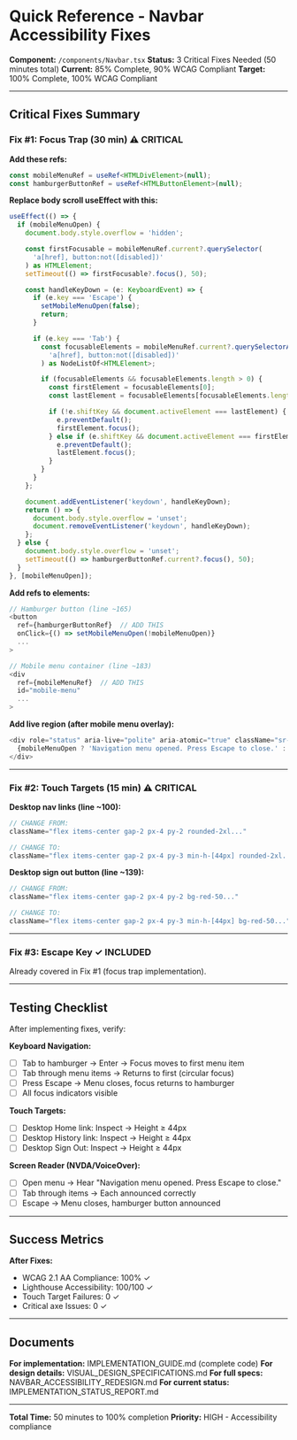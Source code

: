 # Quick Reference - Navbar Accessibility Fixes

**Component:** `/components/Navbar.tsx`
**Status:** 3 Critical Fixes Needed (50 minutes total)
**Current:** 85% Complete, 90% WCAG Compliant
**Target:** 100% Complete, 100% WCAG Compliant

---

## Critical Fixes Summary

### Fix #1: Focus Trap (30 min) ⚠ CRITICAL

**Add these refs:**
```typescript
const mobileMenuRef = useRef<HTMLDivElement>(null);
const hamburgerButtonRef = useRef<HTMLButtonElement>(null);
```

**Replace body scroll useEffect with this:**
```typescript
useEffect(() => {
  if (mobileMenuOpen) {
    document.body.style.overflow = 'hidden';

    const firstFocusable = mobileMenuRef.current?.querySelector(
      'a[href], button:not([disabled])'
    ) as HTMLElement;
    setTimeout(() => firstFocusable?.focus(), 50);

    const handleKeyDown = (e: KeyboardEvent) => {
      if (e.key === 'Escape') {
        setMobileMenuOpen(false);
        return;
      }

      if (e.key === 'Tab') {
        const focusableElements = mobileMenuRef.current?.querySelectorAll(
          'a[href], button:not([disabled])'
        ) as NodeListOf<HTMLElement>;

        if (focusableElements && focusableElements.length > 0) {
          const firstElement = focusableElements[0];
          const lastElement = focusableElements[focusableElements.length - 1];

          if (!e.shiftKey && document.activeElement === lastElement) {
            e.preventDefault();
            firstElement.focus();
          } else if (e.shiftKey && document.activeElement === firstElement) {
            e.preventDefault();
            lastElement.focus();
          }
        }
      }
    };

    document.addEventListener('keydown', handleKeyDown);
    return () => {
      document.body.style.overflow = 'unset';
      document.removeEventListener('keydown', handleKeyDown);
    };
  } else {
    document.body.style.overflow = 'unset';
    setTimeout(() => hamburgerButtonRef.current?.focus(), 50);
  }
}, [mobileMenuOpen]);
```

**Add refs to elements:**
```typescript
// Hamburger button (line ~165)
<button
  ref={hamburgerButtonRef}  // ADD THIS
  onClick={() => setMobileMenuOpen(!mobileMenuOpen)}
  ...
>

// Mobile menu container (line ~183)
<div
  ref={mobileMenuRef}  // ADD THIS
  id="mobile-menu"
  ...
>
```

**Add live region (after mobile menu overlay):**
```typescript
<div role="status" aria-live="polite" aria-atomic="true" className="sr-only">
  {mobileMenuOpen ? 'Navigation menu opened. Press Escape to close.' : ''}
</div>
```

---

### Fix #2: Touch Targets (15 min) ⚠ CRITICAL

**Desktop nav links (line ~100):**
```typescript
// CHANGE FROM:
className="flex items-center gap-2 px-4 py-2 rounded-2xl..."

// CHANGE TO:
className="flex items-center gap-2 px-4 py-3 min-h-[44px] rounded-2xl..."
```

**Desktop sign out button (line ~139):**
```typescript
// CHANGE FROM:
className="flex items-center gap-2 px-4 py-2 bg-red-50..."

// CHANGE TO:
className="flex items-center gap-2 px-4 py-3 min-h-[44px] bg-red-50..."
```

---

### Fix #3: Escape Key ✓ INCLUDED

Already covered in Fix #1 (focus trap implementation).

---

## Testing Checklist

After implementing fixes, verify:

**Keyboard Navigation:**
- [ ] Tab to hamburger → Enter → Focus moves to first menu item
- [ ] Tab through menu items → Returns to first (circular focus)
- [ ] Press Escape → Menu closes, focus returns to hamburger
- [ ] All focus indicators visible

**Touch Targets:**
- [ ] Desktop Home link: Inspect → Height ≥ 44px
- [ ] Desktop History link: Inspect → Height ≥ 44px
- [ ] Desktop Sign Out: Inspect → Height ≥ 44px

**Screen Reader (NVDA/VoiceOver):**
- [ ] Open menu → Hear "Navigation menu opened. Press Escape to close."
- [ ] Tab through items → Each announced correctly
- [ ] Escape → Menu closes, hamburger button announced

---

## Success Metrics

**After Fixes:**
- WCAG 2.1 AA Compliance: 100% ✓
- Lighthouse Accessibility: 100/100 ✓
- Touch Target Failures: 0 ✓
- Critical axe Issues: 0 ✓

---

## Documents

**For implementation:** IMPLEMENTATION_GUIDE.md (complete code)
**For design details:** VISUAL_DESIGN_SPECIFICATIONS.md
**For full specs:** NAVBAR_ACCESSIBILITY_REDESIGN.md
**For current status:** IMPLEMENTATION_STATUS_REPORT.md

---

**Total Time:** 50 minutes to 100% completion
**Priority:** HIGH - Accessibility compliance
